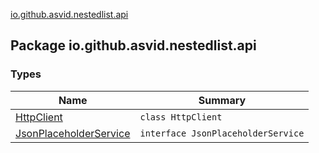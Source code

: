 [io.github.asvid.nestedlist.api](./index.md)

## Package io.github.asvid.nestedlist.api

### Types

| Name | Summary |
|---|---|
| [HttpClient](-http-client/index.md) | `class HttpClient` |
| [JsonPlaceholderService](-json-placeholder-service/index.md) | `interface JsonPlaceholderService` |
